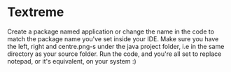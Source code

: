 # Textreme

Create a package named application or change the name in the code to match the package name you've set inside your IDE. Make sure you have the left, right and centre.png-s under the java project folder, i.e in the same directory as your source folder. Run the code, and you're all set to replace notepad, or it's equivalent, on your system :)
